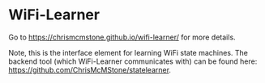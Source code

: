 # WiFi-Learner

Go to https://chrismcmstone.github.io/wifi-learner/ for more details.

Note, this is the interface element for learning WiFi state machines. The backend tool (which WiFi-Learner communicates with) can be found here: https://github.com/ChrisMcMStone/statelearner.
